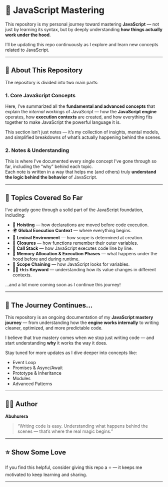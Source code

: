 # 🧠 JavaScript Mastering



This repository is my personal journey toward mastering **JavaScript** — not just by learning its syntax, but by deeply understanding **how things actually work under the hood**.  

I’ll be updating this repo continuously as I explore and learn new concepts related to JavaScript.

---

## 🚀 About This Repository

The repository is divided into two main parts:

### 1. **Core JavaScript Concepts**
Here, I’ve summarized all the **fundamental and advanced concepts** that explain the *internal workings* of JavaScript — how the **JavaScript engine** operates, how **execution contexts** are created, and how everything fits together to make JavaScript the powerful language it is.  

This section isn’t just notes — it’s my collection of insights, mental models, and simplified breakdowns of what’s actually happening behind the scenes.

### 2. **Notes & Understanding**
This is where I’ve documented every single concept I’ve gone through so far, including the “why” behind each topic.  
Each note is written in a way that helps me (and others) truly **understand the logic behind the behavior** of JavaScript.

---

## 🧩 Topics Covered So Far

I’ve already gone through a solid part of the JavaScript foundation, including:

- 🧱 **Hoisting** — how declarations are moved before code execution.  
- 🌍 **Global Execution Context** — where everything begins.  
- 🧭 **Lexical Environment** — how scope is determined at creation.  
- 🧰 **Closures** — how functions remember their outer variables.  
- 🧵 **Call Stack** — how JavaScript executes code line by line.  
- 💾 **Memory Allocation & Execution Phases** — what happens under the hood before and during runtime.  
- 🔗 **Scope Chaining** — how JavaScript looks for variables.  
- 🧍‍♂️ **`this` Keyword** — understanding how its value changes in different contexts.  

…and a lot more coming soon as I continue this journey!

---

## 🌱 The Journey Continues...

This repository is an ongoing documentation of my **JavaScript mastery journey** — from understanding how the **engine works internally** to writing cleaner, optimized, and more predictable code.  

I believe that true mastery comes when we stop just writing code — and start understanding **why** it works the way it does.

Stay tuned for more updates as I dive deeper into concepts like:
- Event Loop  
- Promises & Async/Await  
- Prototype & Inheritance  
- Modules  
- Advanced Patterns  

---

## 🧑‍💻 Author

**Abuhurera**  
> “Writing code is easy. Understanding what happens behind the scenes — that’s where the real magic begins.”

---

## ⭐ Show Some Love

If you find this helpful, consider giving this repo a ⭐ — it keeps me motivated to keep learning and sharing.

---

